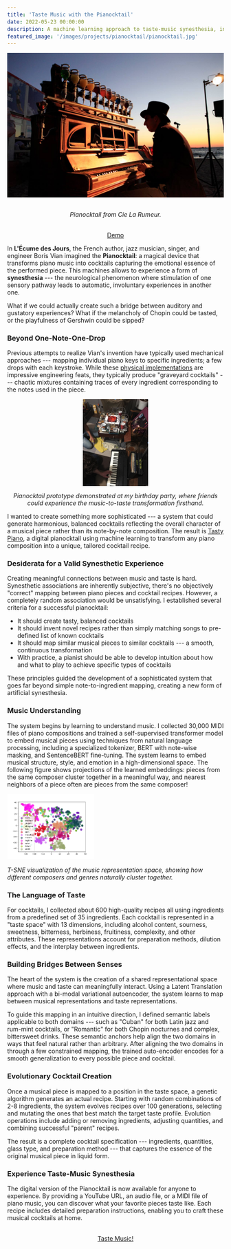 ```yaml
---
title: 'Taste Music with the Pianocktail'
date: 2022-05-23 00:00:00
description: A machine learning approach to taste-music synesthesia, inspired by Boris Vian's fictional invention.
featured_image: '/images/projects/pianocktail/pianocktail.jpg'
---
```


<img class="image" src="/images/projects/pianocktail/pianocktail.jpg" alt="" style="margin-bottom:1em;"/>
<p class="legend" style="text-align:center; margin-top:1em;">
<i>Pianocktail from Cie La Rumeur.</i></p>

<br>
<center>
<a href="https://huggingface.co/spaces/ccolas/TastyPiano" target="_blank" rel="noopener noreferrer" class="btn">Demo</a>
</center>

<style>
.page li {
    margin-bottom: 0.3em;
    text-indent: -1em; 
    padding-left: 1em;
    font-size:12pt;
}
</style>

In **L'Écume des Jours**, the French author, jazz musician, singer, and engineer Boris Vian imagined the **Pianocktail**: a magical device that transforms piano music into cocktails capturing the emotional essence of the performed piece. This machines allows to experience a form of **synesthesia** --- the neurological phenomenon where stimulation of one sensory pathway leads to automatic, involuntary experiences in another one.

What if we could actually create such a bridge between auditory and gustatory experiences? What if the melancholy of Chopin could be tasted, or the playfulness of Gershwin could be sipped?

### Beyond One-Note-One-Drop

Previous attempts to realize Vian's invention have typically used mechanical approaches --- mapping individual piano keys to specific ingredients; a few drops with each keystroke. While these <a href="https://www.youtube.com/watch?v=B9OYBkBXNi4" target="_blank" rel="noopener noreferrer">physical implementations</a> are impressive engineering feats, they typically produce "graveyard cocktails" --- chaotic mixtures containing traces of every ingredient corresponding to the notes used in the piece.

<img class="image" src="/images/projects/pianocktail/prototype_demo.png" alt="Physical Pianocktail prototype demonstration" style="width:30%; max-width:600px; margin:0 auto; display:block; margin-bottom:1em;"/>
<p class="legend" style="text-align:center; margin-top:1em;">
<i>Pianocktail prototype demonstrated at my birthday party, where friends could experience the music-to-taste transformation firsthand.</i></p>
  
I wanted to create something more sophisticated --- a system that could generate harmonious, balanced cocktails reflecting the overall character of a musical piece rather than its note-by-note composition. The result is  <a href="https://huggingface.co/spaces/ccolas/TastyPiano" target="_blank" rel="noopener noreferrer">Tasty Piano</a>, a digital pianocktail using machine learning to transform any piano composition into a unique, tailored cocktail recipe.

### Desiderata for a Valid Synesthetic Experience

Creating meaningful connections between music and taste is hard. Synesthetic associations are inherently subjective, there's no objectively "correct" mapping between piano pieces and cocktail recipes. However, a completely random association would be  unsatisfying. I established several criteria for a successful pianocktail:

* It should create tasty, balanced cocktails
* It should invent novel recipes rather than simply matching songs to pre-defined list of known cocktails
* It should map similar musical pieces to similar cocktails --- a smooth, continuous transformation
* With practice, a pianist should be able to develop intuition about how and what to play to achieve specific types of cocktails

These principles guided the development of a sophisticated system that goes far beyond simple note-to-ingredient mapping, creating a new form of artificial synesthesia.

### Music Understanding

The system begins by learning to understand music. I collected 30,000 MIDI files of piano compositions and trained a self-supervised transformer model to embed musical pieces using techniques from natural language processing, including a specialized tokenizer, BERT with note-wise masking, and SentenceBERT fine-tuning. The system learns to embed musical structure, style, and emotion in a high-dimensional space. The following figure shows projections of the learned embeddings: pieces from the same composer cluster together in a meaningful way, and nearest neighbors of a piece often are pieces from the same composer!

<img class="image" src="/images/projects/pianocktail/tsne_b128_r768_represented.png"  style="width:40%; max-width:600px;" alt=""/>
<p class="legend">
<i>T-SNE visualization of the music representation space, showing how different composers and genres naturally cluster together.</i></p>

### The Language of Taste

For cocktails, I collected about 600 high-quality recipes all using ingredients from a predefined set of 35 ingredients. Each cocktail is represented in a "taste space" with 13 dimensions, including alcohol content, sourness, sweetness, bitterness, herbiness, fruitiness, complexity, and other attributes. These representations account for preparation methods, dilution effects, and the interplay between ingredients.

### Building Bridges Between Senses

The heart of the system is the creation of a shared representational space where music and taste can meaningfully interact. Using a Latent Translation approach with a bi-modal variational autoencoder, the system learns to map between musical representations and taste representations.

To guide this mapping in an intuitive direction, I defined semantic labels applicable to both domains --- such as "Cuban" for both Latin jazz and rum-mint cocktails, or "Romantic" for both Chopin nocturnes and complex, bittersweet drinks. These semantic anchors help align the two domains in ways that feel natural rather than arbitrary. After aligning the two domains in through a few constrained mapping, the trained auto-encoder encodes for a smooth generalization to every possible piece and cocktail. 

### Evolutionary Cocktail Creation

Once a musical piece is mapped to a position in the taste space, a genetic algorithm generates an actual recipe. Starting with random combinations of 2-8 ingredients, the system evolves recipes over 100 generations, selecting and mutating the ones that best match the target taste profile. Evolution operations include adding or removing ingredients, adjusting quantities, and combining successful "parent" recipes.

The result is a complete cocktail specification --- ingredients, quantities, glass type, and preparation method --- that captures the essence of the original musical piece in liquid form.


### Experience Taste-Music Synesthesia

The digital version of the Pianocktail is now available for anyone to experience. By providing a YouTube URL, an audio file, or a MIDI file of piano music, you can discover what your favorite pieces taste like. Each recipe includes detailed preparation instructions, enabling you to craft these musical cocktails at home.

<br>

<center>
<a href="https://huggingface.co/spaces/ccolas/TastyPiano" target="_blank" rel="noopener noreferrer" class="btn">Taste Music!</a>
</center>
